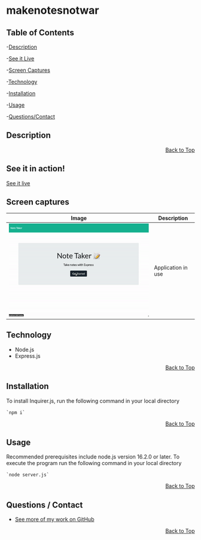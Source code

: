  <h1 id="project-title">makenotesnotwar</h1>
 
<!-- ![GitHub license](https://img.shields.io/badge/license-MIT-blue.svg) -->

<h2 id="table-contents">Table of Contents</h2>

-[Description](#project-desc)

-[See it Live](#project-tech)

-[Screen Captures](#project-captures)

-[Technology](#project-tech)

-[Installation](#project-inst)

-[Usage](#project-usage)

-[Questions/Contact](#project-contact)

<!-- -[References](#project-ref) -->

<h2 id="project-desc">Description</h2>

<p style='text-align: right;'><a href="#project-title">Back to Top</a></p>

<h2 id="project-live">See it in action!</h2>

[See it live](https://aqueous-forest-83707.herokuapp.com/)

<h2 id="project-captures">Screen captures</h2>

| Image | Description |
| --- | ----------- |
|  ![screen capture](./public/assets/images/screencapture.gif) | Application in use |


<h2 id="project-tech">Technology</h2>

- Node.js
- Express.js

<p style='text-align: right;'><a href="#project-title">Back to Top</a></p>

<h2 id="project-inst">Installation</h2>

To install Inquirer.js, run the following command in your local directory

    `npm i`

<p style='text-align: right;'><a href="#project-title">Back to Top</a></p>

<h2 id="project-usage">Usage</h2>
Recommended prerequisites include node.js version 16.2.0 or later. To execute the program run the following command in your local directory

    `node server.js`

<p style='text-align: right;'><a href="#project-title">Back to Top</a></p>

<!-- <h2 id="project-ref">References</h2> -->



<!-- <p style='text-align: right;'><a href="#project-title">Back to Top</a></p> -->

<h2 id="project-contact">Questions / Contact</h2>

- [See more of my work on GitHub](https://github.com/mcjbyday) 

<p style='text-align: right;'><a href="#project-title">Back to Top</a></p>




